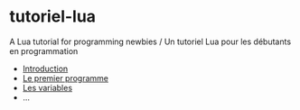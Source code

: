 # tutoriel-lua
A Lua tutorial for programming newbies / Un tutoriel Lua pour les débutants en programmation

* [Introduction](010-Introduction.md)
* [Le premier programme](020-Le_premier_programme.md)
* [Les variables](030-Les_variables.md)
* ...
